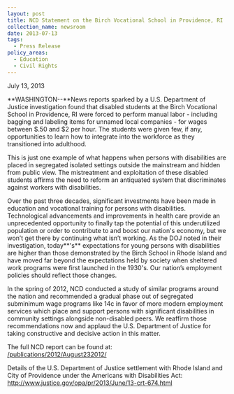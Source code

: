 ```yaml
---
layout: post
title: NCD Statement on the Birch Vocational School in Providence, RI
collection_name: newsroom
date: 2013-07-13
tags:
  - Press Release
policy_areas:
  - Education
  - Civil Rights
---
```


July 13, 2013

**W﻿ASHINGTON--**News reports sparked by a U.S. Department of Justice investigation found that disabled students at the Birch Vocational School in Providence, RI were forced to perform manual labor - including bagging and labeling items for unnamed local companies - for wages between $.50 and $2 per hour. The students were given few, if any, opportunities to learn how to integrate into the workforce as they transitioned into adulthood.

This is just one example of what happens when persons with disabilities are placed in segregated isolated settings outside the mainstream and hidden from public view. The mistreatment and exploitation of these disabled students affirms the need to reform an antiquated system that discriminates against workers with disabilities.

Over the past three decades, significant investments have been made in education and vocational training for persons with disabilities. Technological advancements and improvements in health care provide an unprecedented opportunity to finally tap the potential of this underutilized population or order to contribute to and boost our nation's economy, but we won’t get there by continuing what isn’t working. As the DOJ noted in their investigation, today**'s** expectations for young persons with disabilities are higher than those demonstrated by the Birch School in Rhode Island and have moved far beyond the expectations held by society when sheltered work programs were first launched in the 1930's. Our nation’s employment policies should reflect those changes.

In the spring of 2012, NCD conducted a study of similar programs around the nation and recommended a gradual phase out of segregated subminimum wage programs like 14c in favor of more modern employment services which place and support persons with significant disabilities in community settings alongside non-disabled peers. We reaffirm those recommendations now and applaud the U.S. Department of Justice for taking constructive and decisive action in this matter.

The full NCD report can be found at:\
[/publications/2012/August232012/](https://www.ncd.gov/publications/2012/August232012/)

Details of the U.S. Department of Justice settlement with Rhode Island and City of Providence under the Americans with Disabilities Act:\
<http://www.justice.gov/opa/pr/2013/June/13-crt-674.html>

